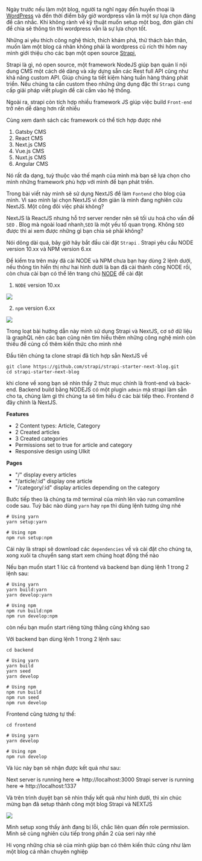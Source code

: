 Ngày trước nếu làm một blog, người ta nghĩ ngay đến huyền thoại là [WordPress](https://wordpress.com/) và đến thời điểm bây giờ wordpress vẫn là một sự lựa chọn đáng để cân nhắc. Khi không rành về kỹ thuật muốn setup một bog, đơn giản chỉ để chia sẽ thông tin thì wordpress vẫn là sự lựa chọn tốt.

Những ai yêu thích công nghệ thích, thích khám phá, thử thách bản thân, muốn làm một blog cá nhân không phải là wordpress cũ rích thì hôm nay mình giới thiệu cho các bạn một open source [Strapi](https://strapi.io/), 

Strapi là gì, nó open source, một framework NodeJS giúp bạn quản lí nội dung CMS một cách dẽ dàng và xây dựng sẵn các Rest full API cũng như khả năng custom API. Giúp chúng ta tiết kiệm hàng tuần hàng tháng phát triển. Nếu chúng ta cần custom theo những ứng dụng đặc thì `Strapi` cung cấp giải pháp viết plugin để cài cắm vào hệ thống. 

Ngoài ra, strapi còn tích hợp nhiều framework JS giúp việc build `Front-end` trở nên dễ dàng hơn rất nhiều

Cùng xem danh sách các framework có thể tích hợp được nhé
1. Gatsby CMS
1. React CMS
1. Next.js CMS
1. Vue.js CMS
1. Nuxt.js CMS
1. Angular CMS

Nó rất đa dạng, tuỳ thuộc vào thế mạnh của mình mà bạn sẽ lựa chọn cho mình những framework phù hợp với mình để bạn phát triển.

Trong bài viết này mình sẽ sử dụng NextJS để làm `Fontend` cho blog của mình. Vì sao mình lại chọn NextJS vì đơn giản là mình đang nghiên cứu NextJS. Một công đôi việc phải không? 

NextJS là ReactJS nhưng hỗ trợ server render nên sẽ tối ưu hoá cho vấn đề `SEO` . Blog mà ngoài load nhanh,`SEO`
là một yếu tố quan trọng.  Không `SEO` được thì ai xem được những gì bạn chia sẻ phải không?

Nói dông dài quá, bây giờ hãy bắt đầu cài đặt `Strapi` .  Strapi yêu cầu NODE version 10.xx và NPM version 6.xx

Để kiểm tra trên máy đã cài NODE và NPM chưa bạn hay dùng 2 lệnh dưới, nếu thông tin hiển thị như hai hình dưới là bạn đã cài thành công NODE rồi, còn chưa cài bạn có thể lên  trang chủ [NODE](https://nodejs.org/)  để cài đặt

1.  `NODE` version 10.xx

![](https://images.viblo.asia/67b16abf-34c1-41d1-b7d3-4866c95c7354.png)

2.  `npm` version 6.xx

![](https://images.viblo.asia/03889ce8-97be-43b4-934a-d678a58e309d.png)

Trong loạt bài hướng dẫn này mình sử dụng Strapi và NextJS, cơ sở dữ liệu là graphQL nên các bạn cũng nên tìm hiểu thêm những công nghệ mình còn thiếu để củng cố thêm kiến thức cho mình nhé 

Đầu tiên chúng ta clone strapi đã tích hợp sẵn NextJS về 

```
git clone https://github.com/strapi/strapi-starter-next-blog.git
cd strapi-starter-next-blog
```

khi clone về xong bạn sẽ nhìn thấy 2 thưc mục chính là front-end và back-end. Backend build bằng NODEJS có một plugin `admin`
 mà strapi làm sẵn cho ta, chúng làm gì thì chúng ta sẽ tìm hiểu ở các bài tiếp theo. Frontend ở đây chính là NextJS.
 
 **Features**
* 2 Content types: Article, Category
* 2 Created articles
* 3 Created categories
* Permissions set to true for article and category
* Responsive design using UIkit

**Pages**
* "/" display every articles
* "/article/:id" display one article
* "/category/:id" display articles depending on the category

 
 Bước tiếp theo là chúng ta mở terminal của mình lên vào run comamline code sau. Tuỳ bác nào dùng `yarn`
 hay `npm` thì dùng lệnh tương ứng nhé
 
```
# Using yarn
yarn setup:yarn

# Using npm
npm run setup:npm
```

Cái này là strapi sẽ download các `dependencies` về và cài đặt cho chúng ta,  xong xuôi ta chuyển sang start xem chúng hoạt động thế nào

Nếu bạn muốn start 1 lúc cả frontend và backend bạn dùng lệnh 1 trong 2 lệnh sau:

```
# Using yarn
yarn build:yarn
yarn develop:yarn

# Using npm
npm run build:npm
npm run develop:npm
```

còn nếu bạn muốn start riêng từng thằng cũng không sao

Với backend bạn dùng lệnh 1 trong 2 lệnh sau:

```
cd backend

# Using yarn
yarn build
yarn seed
yarn develop

# Using npm
npm run build
npm run seed
npm run develop
```

 Frontend cũng tương tự thế:
 
```
cd frontend

# Using yarn
yarn develop

# Using npm
npm run develop
```

Và lúc này bạn sẽ nhận được kết quả như sau:

Next server is running here => http://localhost:3000 Strapi server is running here => http://localhost:1337

Và trên trình duyệt bạn sẽ nhìn thấy kết quả như hình dưới, thì xin chúc mừng bạn đã setup thành công một blog Strapi và NEXTJS

![](https://images.viblo.asia/32244017-7b20-4916-8b22-483941c865fb.png)

Mình setup xong thấy ảnh đang bị lỗi, chắc liên quan đến role permission. Mình sẽ cùng nghiên cứu tiếp trong phần 2 của seri này nhé 

Hi vọng những chia sẻ của mình giúp bạn có thêm kiến thức cũng như làm một blog cá nhân chuyên nghiệp
